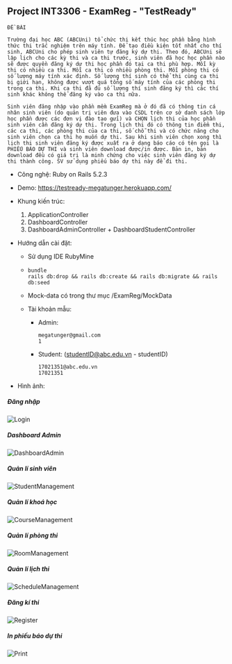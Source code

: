 ## Project INT3306 - ExamReg - "TestReady"

```
ĐỀ BÀI

Trường đại học ABC (ABCUni) tổ chức thi kết thúc học phần bằng hình thức thi trắc nghiệm trên máy tính. Để tạo điều kiện tốt nhất cho thí sinh, ABCUni cho phép sinh viên tự đăng ký dự thi. Theo đó, ABCUni sẽ lập lịch cho các kỳ thi và ca thi trước, sinh viên đã học học phần nào sẽ được quyền đăng ký dự thi học phần đó tại ca thi phù hợp. Mỗi kỳ thi có nhiều ca thi. Mỗi ca thi có nhiều phòng thi. Mỗi phòng thi có số lượng máy tính xác định. Số lượng thí sinh có thể thi cùng ca thi bị giới hạn, không được vượt quá tổng số máy tính của các phòng thi trong ca thi. Khi ca thi đã đủ số lượng thí sinh đăng ký thì các thí sinh khác không thể đăng ký vào ca thi nữa.

Sinh viên đăng nhập vào phần mềm ExamReg mà ở đó đã có thông tin cá nhân sinh viên (do quản trị viên đưa vào CSDL trên cơ sở danh sách lớp học phần được các đơn vị đào tạo gửi) và CHỌN lịch thi của học phần sinh viên cần đăng ký dự thi. Trong lịch thi đó có thông tin điểm thi, các ca thi, các phòng thi của ca thi, số chỗ thi và có chức năng cho sinh viên chọn ca thi họ muốn dự thi. Sau khi sinh viên chọn xong thì lịch thi sinh viên đăng ký được xuất ra ở dạng báo cáo có tên gọi là PHIẾU BÁO DỰ THI và sinh viên download được/in được. Bản in, bản download đều có giá trị là minh chứng cho việc sinh viên đăng ký dự thi thành công. SV sử dụng phiếu báo dự thi này để đi thi.
```

- Công nghệ: Ruby on Rails 5.2.3

- Demo: https://testready-megatunger.herokuapp.com/

- Khung kiến trúc:

  1. ApplicationController
  2. DashboardController
  3. DashboardAdminController + DashboardStudentController

- Hướng dẫn cài đặt:

  - Sử dụng IDE RubyMine

  - ```
    bundle
    rails db:drop && rails db:create && rails db:migrate && rails db:seed
    ```

  - Mock-data có trong thư mục /ExamReg/MockData

  - Tài khoản mẫu:

    - Admin:

      ```
      megatunger@gmail.com
      1
      ```

    - Student: (studentID@abc.edu.vn - studentID)

      ```
      17021351@abc.edu.vn
      17021351
      ```

      

- Hình ảnh:

##### Đăng nhập

![Login](https://raw.githubusercontent.com/megatunger/testready/master/Images/Image-1.png)

##### Dashboard Admin

![DashboardAdmin](https://raw.githubusercontent.com/megatunger/testready/master/Images/Image-2.png)

##### Quản lí sinh viên

![StudentManagement](https://raw.githubusercontent.com/megatunger/testready/master/Images/Image-3.png)

##### Quản lí khoá học

![CourseManagement](https://raw.githubusercontent.com/megatunger/testready/master/Images/Image-4.png)

##### Quản lí phòng thi

![RoomManagement](https://raw.githubusercontent.com/megatunger/testready/master/Images/Image-5.png)

##### Quản lí lịch thi

![ScheduleManagement](https://raw.githubusercontent.com/megatunger/testready/master/Images/Image-6.png)

##### Đăng kí thi

![Register](https://raw.githubusercontent.com/megatunger/testready/master/Images/Image-7.png)

##### In phiếu báo dự thi

![Print](https://raw.githubusercontent.com/megatunger/testready/master/Images/Image-8.png)
